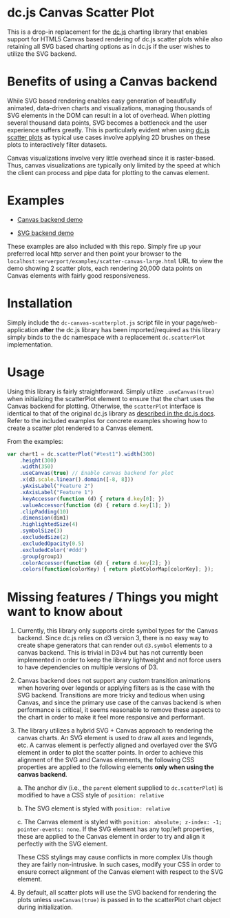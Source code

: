 # dc.js Canvas Scatter Plot
This is a drop-in replacement for the [dc.js](https://github.com/dc-js/dc.js) charting library that enables support for HTML5 Canvas based rendering of dc.js scatter plots while also retaining all SVG based charting options as in dc.js if the user wishes to utilize the SVG backend.

# Benefits of using a Canvas backend
While SVG based rendering enables easy generation of beautifully animated, data-driven charts and visualizations, managing thousands of SVG elements in the DOM can result in a lot of overhead. When plotting several thousand data points, SVG becomes a bottleneck and the user experience suffers greatly. This is particularly evident when using [dc.js scatter plots](https://dc-js.github.io/dc.js/docs/html/dc.scatterPlot.html) as typical use cases involve applying 2D brushes on these plots to interactively filter datasets. 

Canvas visualizations involve very little overhead since it is raster-based. Thus, canvas visualizations are typically only limited by the speed at which the client can process and pipe data for plotting to the canvas element.

# Examples

- [Canvas backend demo](https://www.intothevoid.io/wp-content/uploads/manual/2018/dcjs-scatter/scatter-canvas-large.html)

- [SVG backend demo](https://www.intothevoid.io/wp-content/uploads/manual/2018/dcjs-scatter/scatter-svg-large.html)

These examples are also included with this repo. Simply fire up your preferred local http server and then point your browser to the `localhost:serverport/examples/scatter-canvas-large.html` URL to view the demo showing 2 scatter plots, each rendering 20,000 data points on Canvas elements with fairly good responsiveness.

# Installation
Simply include the `dc-canvas-scatterplot.js` script file in your page/web-application **after** the dc.js library has been imported/required as this library simply binds to the dc namespace with a replacement `dc.scatterPlot` implementation.

# Usage
Using this library is fairly straightforward. Simply utilize `.useCanvas(true)` when initializing the scatterPlot element to ensure that the chart uses the Canvas backend for plotting. Otherwise, the `scatterPlot` interface is identical to that of the original dc.js library as [described in the dc.js docs](https://dc-js.github.io/dc.js/docs/html/dc.scatterPlot.html). Refer to the included examples for concrete examples showing how to create a scatter plot rendered to a Canvas element.

From the examples:
```javascript
var chart1 = dc.scatterPlot("#test1").width(300)
    .height(300)
    .width(350)
    .useCanvas(true) // Enable canvas backend for plot
    .x(d3.scale.linear().domain([-8, 8]))
    .yAxisLabel("Feature 2")
    .xAxisLabel("Feature 1")
    .keyAccessor(function (d) { return d.key[0]; })
    .valueAccessor(function (d) { return d.key[1]; })
    .clipPadding(10)
    .dimension(dim1)
    .highlightedSize(4)
    .symbolSize(3)
    .excludedSize(2)
    .excludedOpacity(0.5)
    .excludedColor('#ddd')
    .group(group1)
    .colorAccessor(function (d) { return d.key[2]; })
    .colors(function(colorKey) { return plotColorMap[colorKey]; });
```

# Missing features / Things you might want to know about
1. Currently, this library only supports circle symbol types for the Canvas backend. Since dc.js relies on d3 version 3, there is no easy way to create shape generators that can render out `d3.symbol` elements to a canvas backend. This is trivial in D3v4 but has not currently been implemented in order to keep the library lightweight and not force users to have dependencies on multiple versions of D3.

2. Canvas backend does not support any custom transition animations when hovering over legends or applying filters as is the case with the SVG backend. Transitions are more tricky and tedious when using Canvas, and since the primary use case of the canvas backend is when performance is critical, it seems reasonable to remove these aspects to the chart in order to make it feel more responsive and performant.

3. The library utilizes a hybrid SVG + Canvas approach to rendering the canvas charts. An SVG element is used to draw all axes and legends, etc. A canvas element is perfectly aligned and overlayed over the SVG element in order to plot the scatter points. In order to achieve this alignment of the SVG and Canvas elements, the following CSS properties are applied to the following elements **only when using the canvas backend**.

    a. The anchor div (i.e., the `parent` element supplied to `dc.scatterPlot`) is modified to have a CSS style of `position: relative`

    b. The SVG element is styled with `position: relative`

    c. The Canvas element is styled with `position: absolute; z-index: -1; pointer-events: none`. If the SVG element has any top/left properties, these are applied to the Canvas element in order to try and align it perfectly with the SVG element. 

    These CSS stylings may cause conflicts in more complex UIs though they are fairly non-intrusive. In such cases, modify your CSS in order to ensure correct alignment of the Canvas element with respect to the SVG element.

4. By default, all scatter plots will use the SVG backend for rendering the plots unless `useCanvas(true)` is passed in to the scatterPlot chart object during initialization.